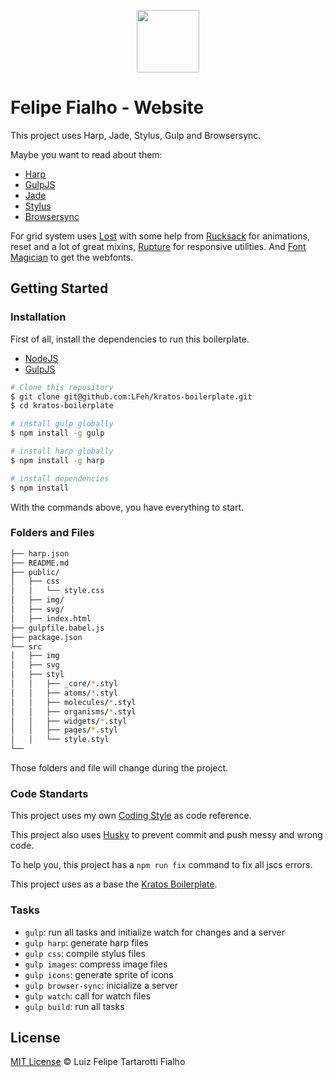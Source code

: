 <p align="center">
  <img src="https://cloud.githubusercontent.com/assets/3603793/15134364/c940fec6-1641-11e6-80ad-dd93a3acefdb.png" width="100">
</p>

# Felipe Fialho - Website

This project uses Harp, Jade, Stylus, Gulp and Browsersync.

Maybe you want to read about them:
- [Harp](http://harpjs.com/)
- [GulpJS](http://gulpjs.com/)
- [Jade](http://jade-lang.com/)
- [Stylus](http://learnboost.github.io/stylus/)
- [Browsersync](https://www.browsersync.io/)

For grid system uses [Lost](https://github.com/peterramsing/lost) with some help from [Rucksack](http://simplaio.github.io/rucksack/) for animations, reset and a lot of great mixins, [Rupture](https://github.com/jenius/rupture) for responsive utilities. And [Font Magician](https://github.com/jonathantneal/postcss-font-magician/) to get the webfonts.


## Getting Started

### Installation

First of all, install the dependencies to run this boilerplate.

- [NodeJS](http://nodejs.org/)
- [GulpJS](http://gulpjs.com/)


```sh
# Clone this repository
$ git clone git@github.com:LFeh/kratos-boilerplate.git
$ cd kratos-boilerplate

# install gulp globally
$ npm install -g gulp

# install harp globally
$ npm install -g harp

# install dependencies
$ npm install

```

With the commands above, you have everything to start.

### Folders and Files

```sh
├── harp.json
├── README.md
├── public/
│   ├── css
│   │   └── style.css
│   ├── img/
│   ├── svg/
│   ├── index.html
├── gulpfile.babel.js
├── package.json
└── src
│   ├── img
│   ├── svg
│   ├── styl
│   │   ├── _core/*.styl
│   │   ├── atoms/*.styl
│   │   ├── molecules/*.styl
│   │   ├── organisms/*.styl
│   │   ├── widgets/*.styl
│   │   ├── pages/*.styl
│   │   └── style.styl
└──
```

Those folders and file will change during the project.


### Code Standarts

This project uses my own [Coding Style](https://github.com/LFeh/coding-style) as code reference.

This project also uses [Husky](https://github.com/typicode/husky) to prevent commit and push messy and wrong code.

To help you, this project has a `npm run fix` command to fix all jscs errors.

This project uses as a base the [Kratos Boilerplate](https://github.com/LFeh/kratos-boilerplate).

### Tasks

- `gulp`: run all tasks and initialize watch for changes and a server
- `gulp harp`: generate harp files
- `gulp css`: compile stylus files
- `gulp images`: compress image files
- `gulp icons`: generate sprite of icons
- `gulp browser-sync`: inicialize a server
- `gulp watch`: call for watch files
- `gulp build`: run all tasks


## License

[MIT License](http://felipefialho.mit-license.org/) © Luiz Felipe Tartarotti Fialho
